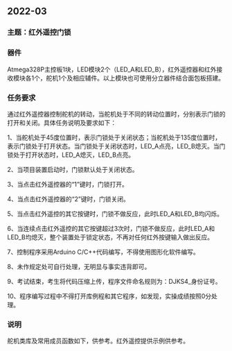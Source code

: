 ## 2022-03

### 主题：红外遥控门锁

### 器件

Atmega328P主控板1块，LED模块2个（LED_A和LED_B），红外遥控器和红外接收模块各1个，舵机1个及相应辅件。以上模块也可使用分立器件结合面包板搭建。

### 任务要求

通过红外遥控器控制舵机的转动，当舵机处于不同的转动位置时，分别表示门锁的打开和关闭。具体任务说明及要求如下：

1、当舵机处于45度位置时，表示门锁处于关闭状态；当舵机处于135度位置时，表示门锁处于打开状态。当门锁处于关闭状态时，LED_A点亮，LED_B熄灭。当门锁处于打开状态时，LED_A熄灭，LED_B点亮。

2、当项目装置启动时，门锁默认处于关闭状态。

3、当点击红外遥控器的“1”键时，门锁打开。

4、当点击红外遥控器的“2”键时，门锁关闭。

5、当点击红外遥控的其它按键时，门锁不做反应，此时LED_A和LED_B均闪烁。

6、当连续点击红外遥控的其它按键超过3次时，门锁不做反应，此时LED_A和LED_B均熄灭，整个装置处于锁定状态，不再对任何红外按键输入做出反应。

7、控制程序采用Arduino C/C++代码编写，不得使用图形化软件编写。

8、未作规定处可自行处理，无明显与事实违背即可。

9、考试结束，考生将代码压缩上传，程序文件命名规则为：DJKS4_身份证号。

10、程序编写过程中不得打开库例程和其它程序，如发现，实操成绩按照0分处理。

### 说明

舵机类库及常用成员函数如下，供参考。红外遥控提供示例供参考。
